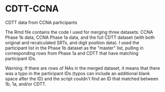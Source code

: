 # CDTT-CCNA
CDTT data from CCNA participants

The Rmd file contains the code I used for merging three datasets: CCNA Phase 1b data, CCNA Phase 1a data, and the full CDTT dataset (with both original and recalculated SRTs, and digit position data). I used the participant list in the Phase 1b dataset as the "master" list, pulling in corresponding rows from Phase 1a and CDTT that have matching participant IDs.

Warning: If there are rows of NAs in the merged dataset, it means that there was a typo in the participant IDs (typos can include an additional blank space after the ID) and the script couldn't find an ID that matched between 1b, 1a, and/or CDTT.
